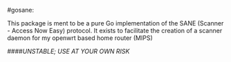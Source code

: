 #gosane:

This package is ment to be a pure Go implementation of the SANE (Scanner -
Access Now Easy) protocol. It exists to facilitate the creation of a scanner
daemon for my openwrt based home router (MIPS)


####*_UNSTABLE; USE AT YOUR OWN RISK_*
